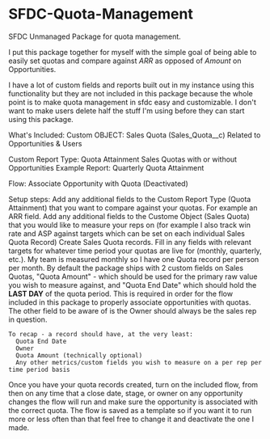# SFDC-Quota-Management
SFDC Unmanaged Package for quota management.


I put this package together for myself with the simple goal of being able to easily set quotas and compare against *ARR* as opposed of *Amount* on Opportunities. 

I have a lot of custom fields and reports built out in my instance using this functionality but they are not included in this package because the whole point is to make quota management in sfdc easy and customizable. I don't want to make users delete half the stuff I'm using before they can start using this package.

What's Included:
  Custom OBJECT:      Sales Quota (Sales_Quota__c)
                      Related to Opportunities & Users
                  
  Custom Report Type: Quota Attainment
                          Sales Quotas with or without Opportunities
  Example Report:     Quarterly Quota Attainment
  
  Flow:               Associate Opportunity with Quota (Deactivated)
  
Setup steps:
  Add any additional fields to the Custom Report Type (Quota Attainment) that you want to compare against your quotas. For example an ARR field.
  Add any additional fields to the Custome Object (Sales Quota) that you would like to measure your reps on (for example I also track win rate and ASP against targets which can be set on each individual Sales Quota Record)
  Create Sales Quota records.
    Fill in any fields with relevant targets for whatever time period your quotas are live for (monthly, quarterly, etc.). My team is measured monthly so I have one Quota record per person per month. By default the package ships with 2 custom fields on Sales Quotas, "Quota Amount" - which should be used for the primary raw value you wish to measure against, and "Quota End Date" which should hold the **LAST DAY** of the quota period. This is required in order for the flow included in this package to properly associate opportunities with quotas. The other field to be aware of is the Owner should always be the sales rep in question. 
    
    To recap - a record should have, at the very least:
      Quota End Date
      Owner
      Quota Amount (technically optional)
      Any other metrics/custom fields you wish to measure on a per rep per time period basis

Once you have your quota records created, turn on the included flow, from then on any time that a close date, stage, or owner on any opportunity changes the flow will run and make sure the opportunity is associated with the correct quota. The flow is saved as a template so if you want it to run more or less often than that feel free to change it and deactivate the one I made. 

